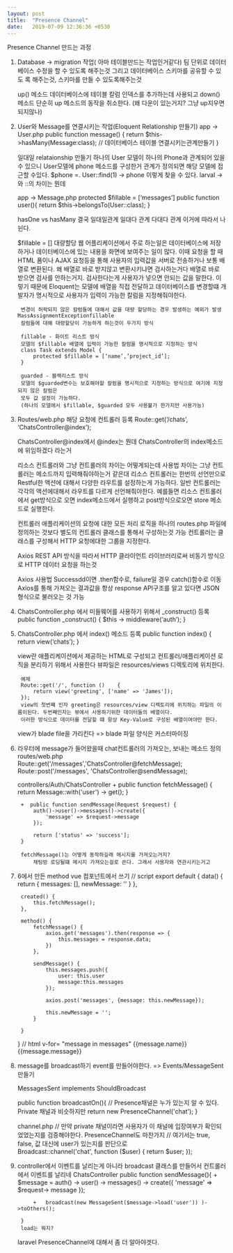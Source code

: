 ```yaml
---
layout: post
title:  "Presence Channel"
date:   2019-07-09 12:36:36 +0530
---
```

Presence Channel 만드는 과정 
1. Database -> migration 작업( 아마 테이블만드는 작업인거같다)
	팀 단위로 데이터베이스 수정을 할 수 있도록 해주는것 그리고 데이터베이스 스키마를 공유할 수 있도	록 해주는것, 스키마를 만들 수 있도록해주는것 

	up() 메소드 
		데이터베이스에 테이블 칼럼 인덱스를 추가하는데 사용되고 
	down() 메소드 
		단순히 up 메소드의 동작을 취소한다. 
		(왜 다운이 있는거지? 그냥 up지우면되지않나)

2. User와 Message를 연결시키는 작업(Eloquent Relationship 만들기) 
	app -> User.php
		public function message() {
			return $this->hasMany(Message:class); // 데이터베이스 테이블 연결시키는관계만들기
		}
		
	일대일 relataionship 만들기 하나의 User 모델이 하나의 Phone과 관계되어 있을 수 있으니
	User모델에 phone 메소드를 구성한거 관계가 정의되면 해당 모델에 접근할 수있다. 
	$phone =. User::find(1) -> phone 이렇게 찾을 수 있다. 
		larval -> 와 ::의 차이는 뭔데 

	app -> Message.php
		protected $fillable = [‘messages’]
		public function user(){
			return $this->belongsTo(User::class); 
		}
	
	hasOne vs hasMany 
		결국 일대일관계 일대다 관계 다대다 관계 이거에 따라서 나뉜다. 

	$fillable = []
	대량할당 
		웹 어플리케이션에서 주로 하는일은 데이터베이스에 저장하거나 데이터베이스에 있는 내용을
		화면에 보여주는 일이 많다. 이때 요청을 할 때 HTML 폼이나 AJAX 요청등을 통해 사용자의 입력값을
		서버로 전송하거나 보통 배열로 변환된다. 
		왜 배열로 바로 받지않고 변환시키냐면 검사하는거다 배열로 바로 받으면 검사를 안하는거지. 
		검사한다는게 사용자가 넣으면 안되는 값을 말한다. 이렇기 때문에 
		Eloquent는 모델에 배열을 직접 전달하고 데이터베이스를 변경할떄 개발자가 명시적으로 
		사용자가 입력이 가능한 칼럼을 지정해줘야한다. 

		변경이 허락되지 않은 칼럼들에 대해서 값을 대량 할당하는 경우 발생하는 예외가 발생		MassAssignmentExceptionfillable 
		칼럼들에 대해 대량할당이 가능하게 하는것이 두가지 방식 
		
		fillable - 화이트 리스트 방식 
		모델의 $fillable 배열에 입력이 가능한 칼럼을 명시적으로 지정하는 방식 
		class Task extends Model {
			protected $fillable = [‘name’,’project_id’]; 
		}
		
		guarded - 블랙리스트 방식 
		모델의 $guarded변수는 보호해야할 칼럼을 명시적으로 지정하는 방식으로 여기에 지정되지 않은 칼럼은
		모두 값 설정이 가능하다. 
		(하나의 모델에서 $fillable, $guarded 모두 사용불가 한가지만 사용가능) 
3. Routes/web.php
	해당 요청에 컨트롤러 등록 
	Route::get(‘/chats’, ‘ChatsController@index’); 
	
	ChatsController@index에서 @index는 뭔데  ChatsController의 index메소드에 위임하겠다 라는거
 	
	리소스 컨트롤러와 그냥 컨트롤러의 차이는 어떻게되는데
		사용법 차이는 그냥 컨트롤러는 메소드까지 입력해줘야하는거 같은대
		리소스 컨트롤러는 한번의 선언만으로 Restful한 액션에 대해서 다양한 라우트를 설정하는게 가능하다.
		일반 컨트롤러는 각각의 액션에대해서 라우트를 다르게 선언해줘야한다. 
		예를들면 리소스 컨트롤러에서 get방식으로 오면 index메소드에서 실행하고 
		post방식으로오면 store 메소드로 실행한다. 
		
	컨트롤러 
		애플리케이션의 요청에 대한 모든 처리 로직을 하나의 routes.php 파일에 정의하는 것보다 
		별도의 컨트롤러 클래스를 통해서 구성하는것 가능 컨트롤러는 클래스를 구성해서 HTTP 요청에대한 
		그룹을 지정한다. 
		
	Axios 
		REST API 방식을 따라서 
		HTTP 클라이언트 라이브러리로써 비동기 방식으로 HTTP 데이터 요청을 하는것 
		
	Axios 사용법 
		Successdd이면 .then함수로, failure일 경우 catch()함수로 이동 
		Axios를 통해 가져오는 결과값을 항상 response
		API구조를 알고 있다면 JSON 형식으로 불러오는 것 가능 
	
4. ChatsController.php 에서 미들웨어를 사용하기 위해서 _construct() 등록 
	public function _construct() {
		$this -> middleware(‘auth’); 
	}

5. ChatsController.php 에서 index() 메소드 등록 
	public function index() {
		return view(‘chats’); 
	}

    view란 
        애플리케이션에서 제공하는 HTML로 구성되고 컨트롤러/애플리케이션 로직을 분리하기 위해서 사용한다 뷰파일은 resources/views 디렉토리에 위치한다. 

        예제 
        Route::get('/', function ()    {
            return view('greeting', ['name' => 'James']);
        }); 
        view의 첫번쨰 인자 greeting은 resources/view 디렉토리에 위치하는 파일의 이름이된다. 두번째인자는 뷰에서 사용하기위한 데이터들의 배열이다. 
        이러한 방식으로 데이터를 전달할 떄 항상 Key-Value로 구성된 배열이여야만 한다. 
    
    view가 blade file을 가리킨다 => blade 파일 양식은 커스터마이징 
    
6. 라우터에 message가 들어왔을때 chat컨트롤러의 가져오는, 보내는 메소드 정의  
    routes/web.php 
        Route::get('/messages','ChatsController@fetchMessage);
        Route::post('/messages', 'ChatsController@sendMessage); 

    controllers/Auth/ChatsController 
        + public function fetchMessage() { 
            return Message::with('user') -> get(); 
        } 

        +  public function sendMessage(Request $request) {
            auth()->user()->messages()->create({
                'message' => $request->message
            }); 

            return ['status' => 'success'];
        }

        fetchMessage()는 어떻게 동작하길래 메시지를 가져오는거지? 
            채팅방 로딩될떄 메시지 가져오는걸로 쓴다. 그래서 사용자와 연관시키는거고 


7. 6에서 만든 method vue 컴포넌트에서 쓰기 
    // script 
    export default {
        data() {
            return {
                messages: [],
                newMessage: ''
            }
        }, 

        created() {
            this.fetchMessage(); 
        }, 

        method() {
            fetchMessage() {
                axios.get('messages').then(response => {
                    this.messages = response.data; 
                })
            },

            sendMessage() {
                this.messages.push({
                    user: this.user 
                    message:this.messages
                }); 

                axios.post('messages', {message: this.newMessage});

                this.newMessage = ''; 
            }

        }
    }
    // html 
        v-for= "message in messages" 
            {{message.name}}
            {{message.message}}

8. message를 broadcast하기 
    event를 만들어야한다. => Events/MessageSent 만들기 
    
    MessagesSent implements ShouldBroadcast 

    public function broadcastOn(){ // Presence채널은 누가 있는지 알 수 있다. Private 채널과 비슷하지만 
        return new PresenceChannel('chat'); 
    }

    channel.php 
        // 만약 private 채널이라면 사용자가 이 채널에 입장여부가 확인되었었는지를 검증해야한다. PresenceChannel도 마찬가지 
        // 여기서는 true, false, 값 대신에 user가 있는지를 판단으로  
        Broadcast::channel('chat', function ($user) {
                return $user;
        });

9. controller에서 이벤트를 날리는게 아니라 broadcast 클래스를 만들어서 컨트롤러에서 이벤트를 날리네 
    ChatsController
        public function sendMessage(){
            + $message = auth() -> user() -> messages() -> create({
                'message' => $request-> message
            }); 

            +   broadcast(new MessageSent($message->load('user')) )->toOthers();  

        }
        load는 뭐지? 

    laravel PresenceChannel에 대해서 좀 더 알아야겟다. 
